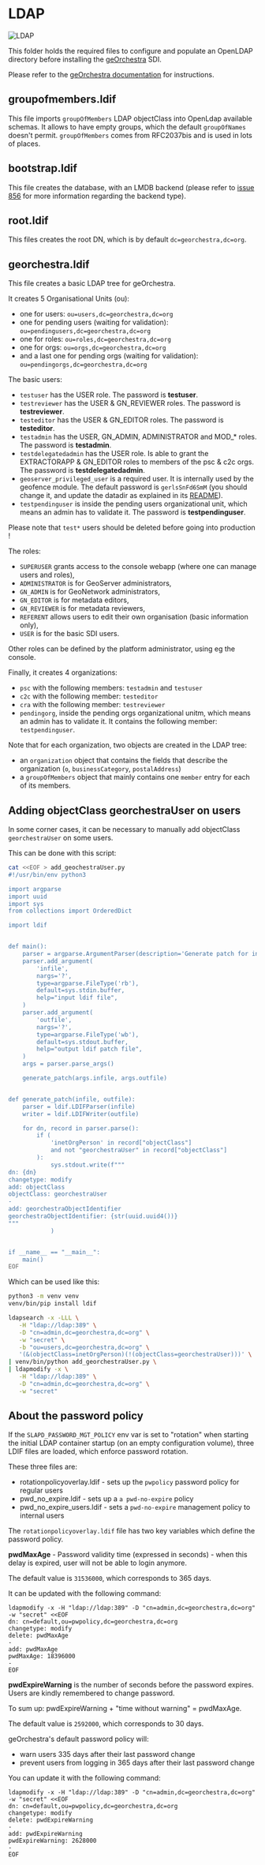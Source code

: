 # LDAP

![LDAP](https://github.com/georchestra/georchestra/workflows/LDAP/badge.svg)

This folder holds the required files to configure and populate an OpenLDAP directory before installing the [geOrchestra](http://www.georchestra.org) SDI.

Please refer to the [geOrchestra documentation](https://github.com/georchestra/georchestra/blob/master/docs/setup/openldap.md) for instructions.

## groupofmembers.ldif

This file imports ```groupOfMembers``` LDAP objectClass into OpenLdap available schemas. It allows to have empty groups, which the default ```groupOfNames``` doesn't permit. ```groupOfMembers``` comes from RFC2037bis and is used in lots of places.

## bootstrap.ldif

This file creates the database, with an LMDB backend (please refer to [issue 856](https://github.com/georchestra/georchestra/issues/856) for more information regarding the backend type).


## root.ldif

This files creates the root DN, which is by default ```dc=georchestra,dc=org```.


## georchestra.ldif

This file creates a basic LDAP tree for geOrchestra.

It creates 5 Organisational Units (ou):
 * one for users: ```ou=users,dc=georchestra,dc=org```
 * one for pending users (waiting for validation): ```ou=pendingusers,dc=georchestra,dc=org```
 * one for roles: ```ou=roles,dc=georchestra,dc=org```
 * one for orgs: ```ou=orgs,dc=georchestra,dc=org```
 * and a last one for pending orgs (waiting for validation): ```ou=pendingorgs,dc=georchestra,dc=org```

The basic users:
 * ```testuser``` has the USER role. The password is **testuser**.
 * ```testreviewer``` has the USER & GN_REVIEWER roles. The password is **testreviewer**.
 * ```testeditor``` has the USER & GN_EDITOR roles. The password is **testeditor**.
 * ```testadmin``` has the USER, GN_ADMIN, ADMINISTRATOR and MOD_* roles. The password is **testadmin**.
 * ```testdelegatedadmin``` has the USER role. Is able to grant the EXTRACTORAPP & GN_EDITOR roles to members of the psc & c2c orgs. The password is **testdelegatedadmin**.
 * ```geoserver_privileged_user``` is a required user. It is internally used by the geofence module. The default password is ```gerlsSnFd6SmM``` (you should change it, and update the datadir as explained in its [README](https://github.com/georchestra/datadir/blob/18.06/README.md)).
 * ```testpendinguser``` is inside the pending users organizational unit, which means an admin has to validate it. The password is **testpendinguser**.

Please note that `test*` users should be deleted before going into production !

The roles:
 * ```SUPERUSER``` grants access to the console webapp (where one can manage users and roles),
 * ```ADMINISTRATOR``` is for GeoServer administrators,
 * ```GN_ADMIN``` is for GeoNetwork administrators,
 * ```GN_EDITOR``` is for metadata editors,
 * ```GN_REVIEWER``` is for metadata reviewers,
 * ```REFERENT``` allows users to edit their own organisation (basic information only),
 * ```USER``` is for the basic SDI users.

Other roles can be defined by the platform administrator, using eg the console.

Finally, it creates 4 organizations:
 * `psc` with the following members: `testadmin` and `testuser`
 * `c2c` with the following member: `testeditor`
 * `cra` with the following member: `testreviewer`
 * `pendingorg`, inside the pending orgs organizational unitm, which means an admin has to validate it. It contains the following member: `testpendinguser`.

Note that for each organization, two objects are created in the LDAP tree:
 * an `organization` object that contains the fields that describe the organization (`o`, `businessCategory`, `postalAddress`)
 * a `groupOfMembers` object that mainly contains one `member` entry for each of its members.


## Adding objectClass georchestraUser on users

In some corner cases, it can be necessary to manually add objectClass `georchestraUser` on some users.

This can be done with this script:

```bash
cat <<EOF > add_geochestraUser.py
#!/usr/bin/env python3

import argparse
import uuid
import sys
from collections import OrderedDict

import ldif


def main():
    parser = argparse.ArgumentParser(description='Generate patch for incomplete LDAP georchestra users.')
    parser.add_argument(
        'infile',
        nargs='?',
        type=argparse.FileType('rb'),
        default=sys.stdin.buffer,
        help="input ldif file",
    )
    parser.add_argument(
        'outfile',
        nargs='?',
        type=argparse.FileType('wb'),
        default=sys.stdout.buffer,
        help="output ldif patch file",
    )
    args = parser.parse_args()

    generate_patch(args.infile, args.outfile)


def generate_patch(infile, outfile):
    parser = ldif.LDIFParser(infile)
    writer = ldif.LDIFWriter(outfile)

    for dn, record in parser.parse():
        if (
            'inetOrgPerson' in record["objectClass"]
            and not "georchestraUser" in record["objectClass"]
        ):
            sys.stdout.write(f"""
dn: {dn}
changetype: modify
add: objectClass
objectClass: georchestraUser
-
add: georchestraObjectIdentifier
georchestraObjectIdentifier: {str(uuid.uuid4())}
"""
            )


if __name__ == "__main__":
    main()
EOF
```

Which can be used like this:

```bash
python3 -m venv venv
venv/bin/pip install ldif

ldapsearch -x -LLL \
   -H "ldap://ldap:389" \
   -D "cn=admin,dc=georchestra,dc=org" \
   -w "secret" \
   -b "ou=users,dc=georchestra,dc=org" \
   '(&(objectClass=inetOrgPerson)(!(objectClass=georchestraUser)))' \
| venv/bin/python add_georchestraUser.py \
| ldapmodify -x \
   -H "ldap://ldap:389" \
   -D "cn=admin,dc=georchestra,dc=org" \
   -w "secret"
```

## About the password policy

If the `SLAPD_PASSWORD_MGT_POLICY` env var is set to "rotation" when starting the initial LDAP container startup (on an empty configuration volume), three LDIF files are loaded, which enforce password rotation.

These three files are:
 * rotationpolicyoverlay.ldif - sets up the `pwpolicy` password policy for regular users
 * pwd_no_expire.ldif - sets up a `a pwd-no-expire` policy
 * pwd_no_expire_users.ldif - sets a `pwd-no-expire` management policy to internal users


The `rotationpolicyoverlay.ldif` file has two key variables which define the password policy.


**pwdMaxAge** - Password validity time (expressed in seconds) - when this delay is expired, user will not be able to login anymore. 


The default value is `31536000`, which corresponds to 365 days.

It can be updated with the following command:

```
ldapmodify -x -H "ldap://ldap:389" -D "cn=admin,dc=georchestra,dc=org" -w "secret" <<EOF
dn: cn=default,ou=pwpolicy,dc=georchestra,dc=org
changetype: modify
delete: pwdMaxAge
-
add: pwdMaxAge
pwdMaxAge: 18396000
-
EOF
```


**pwdExpireWarning** is the number of seconds before the password expires. Users are kindly remembered to change password. 

To sum up: pwdExpireWarning + "time without warning" = pwdMaxAge.

The default value is `2592000`, which corresponds to 30 days.

geOrchestra's default password policy will:

* warn users 335 days after their last password change
* prevent users from logging in 365 days after their last password change


You can update it with the following command:

```
ldapmodify -x -H "ldap://ldap:389" -D "cn=admin,dc=georchestra,dc=org" -w "secret" <<EOF
dn: cn=default,ou=pwpolicy,dc=georchestra,dc=org
changetype: modify
delete: pwdExpireWarning
-
add: pwdExpireWarning
pwdExpireWarning: 2628000
-
EOF
```
